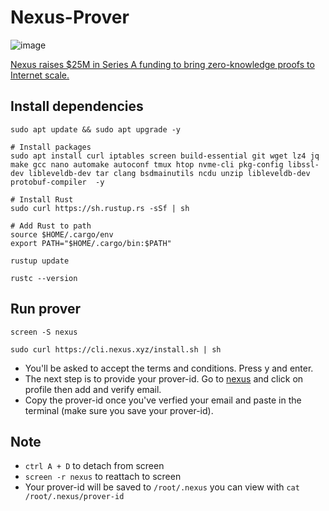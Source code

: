 # Nexus-Prover
![image](https://github.com/user-attachments/assets/cc2288ab-958c-4c0c-ac81-9daa116318df)

[Nexus raises $25M in Series A funding to bring zero-knowledge proofs to Internet scale.](https://blog.nexus.xyz/series-a/)

## Install dependencies
```console
sudo apt update && sudo apt upgrade -y
```
```console
# Install packages
sudo apt install curl iptables screen build-essential git wget lz4 jq make gcc nano automake autoconf tmux htop nvme-cli pkg-config libssl-dev libleveldb-dev tar clang bsdmainutils ncdu unzip libleveldb-dev protobuf-compiler  -y
```
```console
# Install Rust
sudo curl https://sh.rustup.rs -sSf | sh
```
```console
# Add Rust to path
source $HOME/.cargo/env
export PATH="$HOME/.cargo/bin:$PATH"
```
```console
rustup update

rustc --version
```
## Run prover
```console
screen -S nexus
```
```console
sudo curl https://cli.nexus.xyz/install.sh | sh
```
* You'll be asked to accept the terms and conditions. Press y and enter.
* The next step is to provide your prover-id. Go to [nexus](beta.nexus.xyz) and click on profile then add and verify email.
* Copy the prover-id once you've verfied your email and paste in the terminal (make sure you save your prover-id).
## Note
* `ctrl A + D` to detach from screen
* `screen -r nexus` to reattach to screen
* Your prover-id will be saved to `/root/.nexus` you can view with `cat /root/.nexus/prover-id`


